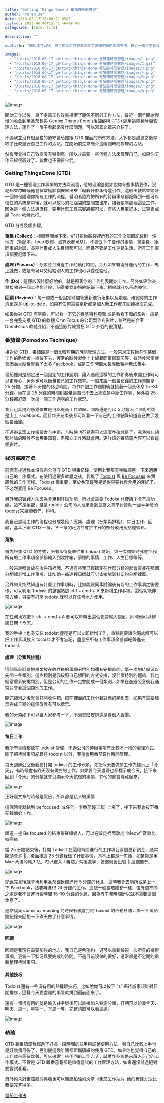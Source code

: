```yaml
---
title: "Getting Things Done + 番茄鐘時間管理"
author: "Yuren Ju"
date: 2018-06-17T16:00:21.850Z
lastmod: 2023-06-06T13:41:46+08:00
categories: [tech, life]

description: ""

subtitle: "開始工作以後，為了提高工作效率探索了幾個不同的工作方法，最近一兩年開始慢慢的收斂到用番茄鐘與 Getting Things Done (後面都稱 GTD) 混用這兩種時間管理方法，運作了一陣子看起來沒什麼問題，可以寫篇文章來介紹了。"

images:
  - "/posts/2018-06-17_getting-things-done-番茄鐘時間管理/images/1.png"
  - "/posts/2018-06-17_getting-things-done-番茄鐘時間管理/images/2.gif"
  - "/posts/2018-06-17_getting-things-done-番茄鐘時間管理/images/3.png"
  - "/posts/2018-06-17_getting-things-done-番茄鐘時間管理/images/4.png"
  - "/posts/2018-06-17_getting-things-done-番茄鐘時間管理/images/5.png"
  - "/posts/2018-06-17_getting-things-done-番茄鐘時間管理/images/6.png"
  - "/posts/2018-06-17_getting-things-done-番茄鐘時間管理/images/7.png"
  - "/posts/2018-06-17_getting-things-done-番茄鐘時間管理/images/8.png"
---
```


![image](/posts/2018-06-17_getting-things-done-番茄鐘時間管理/images/1.png#layoutTextWidth)

開始工作以後，為了提高工作效率探索了幾個不同的工作方法，最近一兩年開始慢慢的收斂到用番茄鐘與 Getting Things Done (後面都稱 GTD) 混用這兩種時間管理方法，運作了一陣子看起來沒什麼問題，可以寫篇文章來介紹了。

不過我並沒有很嚴格的遵守番茄鐘跟 GTD 裡面的所有方法，大多都是試過之後擷取了比較適合自己工作的方法。在開始前先來簡介這兩個時間管理的方法。

然後我覺得自己效率沒有特別高，所以才需要一些流程方法來管理自己，如果你工作已經很高效了，其實也不需要它們。

### Getting Things Done (GTD)

GTD 是一種管理工作事項的方法與流程，他的理論是假如說你有些事情要作，沒記起來的時候他會經常從腦袋裡冒出來「啊我什麼事情還沒作」這個出發點來設計一個如何處理你所有工作的流程，發明者認為把所有的待辦事項都記錄到一個可以信任的系統當中後，就可以放心的把腦袋的空間空出來，接著依序處理這些工作。因為是一個方法與流程，要用什麼工具來實踐都可以，有些人用筆記本、試算表或是 Todo 軟體也行。

GTD 分成幾個步驟。

**蒐集 (Collect)**：找個時間坐下來，好好把你腦袋裡所有的工作全部都記錄到一個地方（筆記本、todo 軟體、試算表都可以），不管是下午要作的事情、繳電費、跟同事的討論、長期計畫或人生目標都可以，而且不管是工作還是生活，所有工作事項都要記錄下來。

**處理 (Process)**：分類並且排程工作的執行時間，另外如果有兩分鐘內的工作，馬上就做，或是有可以交給給別人的工作也可以委任給他。

**作 (Do)**：這應該沒什麼好說的，就是照著你的工作列表開始工作。另外如果你突然接收到一個工作的時候，記得要立即把他記錄下來，稍候就可以再處理它。

**回顧 (Review)**：每一週或一個固定時間後重新進行蒐集以及處理，確認你的工作清單還是 up-to-date，如果有任何需要更新或是加入新工作都在回顧裡面完成。

如果你對 GTD 有興趣，可以看一下[它的維基百科頁面](https://zh.wikipedia.org/wiki/%E5%B0%BD%E7%AE%A1%E5%8E%BB%E5%81%9A) 或是看看下面的影片。這是一套完整支援 GTD 的軟體 OmniFocus 的公司製作的影片，雖然是結合著 OmniFocus 軟體介紹，不過這影片確實把 GTD 介紹的很清楚。

### 番茄鐘 (Pomodoro Technique)

相對於 GTD，番茄鐘是一個比較短期的時間管理方式。一般來說工程師在作某個工作的時候會一直做下去，疲憊的時候就會上上網跟同事聊聊天等，有時候常常就會因為太厭世就看了太多 Facebook，或是工作時間太長導致精神無法集中。

番茄鐘則是制定出一個固定的工作週期，讓人適應這樣的工作節奏後來讓工作時可以更專心，另外也可以衡量自己的工作效率。一般來說一個番茄鐘的工作週期是 25 分鐘，接著 5 分鐘的休息時間。每作四個工作週期後就接著一個長休息 15 -30 分鐘。而在這 25 分鐘的時間則盡量讓自己不去上網或是中斷工作等，另外每 25 分鐘都紀錄一次這一個工作週期的工作狀況。

我自己試用的感覺確實是可以提高工作效率，同時還是可以 5 分鐘去上個廁所或是上上 Facebook。而且每天結束後都可以看一下自己的工作紀錄知道自己做了幾個番茄鐘。

不過辦公室工作經常會有中斷，有時候也不見得可以這麼準確就是了，我通常在頻繁討論的時候不會用番茄鐘，但獨立工作時就會用。更詳細的番茄鐘內容可以看這個影片。

### 我的實踐方法

前面有提過我並沒有完全遵守 GTD 與番茄鐘，使用上我都有稍微調整一下來適應自己的工作模式。在使用過很多軟體之後，我挑了 [Todoist](https://todoist.com/) 與 [Be Focused](https://xwavesoft.com/be-focused-pro-for-iphone-ipad-mac-os-x.html) 來實踐我的工作流程。Todoist 很重要，至於番茄鐘我是覺得只要找套合用的就好了，不必然要用 Be Focused。

另外我的實踐方法因為會用到評論功能，所以會需要 Todoist 付費版才會有這功能。這不是業配，但是 todoist 公司的人如果看到這篇文章不如贊助一些半年份的 todoist 來給讀者們，科科。

我自己處理工作的流程也分成幾段：蒐集、處理（分類與排程）、每日工作、回顧，基本上跟 GTD 一樣，不一樣的地方只有把工作的部分改用番茄鐘管理。

#### 蒐集

首先根據 GTD 的方式，所有事情從收件箱 (inbox) 開始。第一次開始時我會把我所有的工作事項全部都輸入到收件箱，家裡的事情、工作、人生目標等等。

一般來說都會放在收件箱裡面，不過有些我已經確定在什麼分類的就會直接在那個分類裡新增工作事項，比如說一些遠程目標就可以直接放到特定的分類裡面。

另外如果突然知道有什麼工作事項時，比如說跟同事討論後有新的工作事項之後要作，可以利用 Todoist 的鍵盤熱鍵 ctrl + cmd + A 來新增工作事項。這個功能非常方便，只要有打開 todoist 就可以在任何地方使用。

![image](/posts/2018-06-17_getting-things-done-番茄鐘時間管理/images/2.gif#layoutTextWidth)

在任何地方按下 ctrl + cmd + A 都可以呼叫出這個快速輸入視窗，同時他可以辨認日期「今天」

我的手機上也有安裝 todoist 捷徑是可以立即新增工作，重點是要讓你隨處都可以把工作事項放入 todoist 才不會忘記，盡量把所有工作事項全部都紀錄進去 todoist。

#### 處理（分類與排程）

這個階段就是把原本放在收件箱的事項分門別類還有安排時間。第一次的時候可以先開一些類別。這些類別是我按照自己慣用的方式安排，沒什麼特別的邏輯，我也經常重新安排類別。但是公司的工作一定會開成一個類別，如果在進辦公室後我通常只會看這個類別的工作。

開完類別之後就會打開收件箱，把在裡面的工作分到對應的類別去，如果有需要標示完成日期的這個時候有可以標示。

我的分類如下可以讓大家參考一下，不過怎麼安排還是看個人習慣。

![image](/posts/2018-06-17_getting-things-done-番茄鐘時間管理/images/3.png#layoutTextWidth)

#### 每日工作

我所有事情都放在 todoist 管理，不過公司的待辦事項有比較不一樣的處理方式，除了把待辦事項紀錄在 todoist 以外，我還會用番茄鐘作時間管理。

每天到辦公室後我會打開 todoist 的工作分類，先把今天要做的工作先標示上「今天」，有時候會有昨天沒有做完的工作，如果要今天處理也都標示成今天。接下來回到「今天」的分類就會只顯示今天該做的事情，其他的都會隱藏起來。

![image](/posts/2018-06-17_getting-things-done-番茄鐘時間管理/images/4.png#layoutTextWidth)

正好寫文章的時候是假日，所以都是私人的事情

這個時候就輪到 be focused (或任何一套番茄鐘工具) 上場了，接下來我會按下番茄鐘開始工作。

![image](/posts/2018-06-17_getting-things-done-番茄鐘時間管理/images/5.png#layoutTextWidth)

順道一提 Be focused 的結束鈴聲頗嚇人，可以在設定裡面改成 “Meow” 音效比較療癒

當 25 分鐘結束後，打開 Todoist 在這段時間進行的工作項目寫個更新訊息，通常開頭會是 🍅，後面接這 25 分鐘我做了什麼事情，基本上都是一句話，如果你是用 Mac 內建的輸入法，可以鍵入「番茄」然後選字，裡面就會出現 🍅 這個圖示。

![image](/posts/2018-06-17_getting-things-done-番茄鐘時間管理/images/6.png#layoutTextWidth)

紀錄完畢後就會再利用番茄鐘軟體進行 5 分鐘的休息，這時我會去廁所或是上一下 Facebook，接著再進行 25 分鐘的工作。這跟一般番茄鐘都一樣，但有個不同之處是我不會進行長時間 15–30 分鐘的休息，因為有午餐時間所以就不需要這個休息了。

通常隔天 stand-up meeting 的時候我就會打開 todoist 的活動日誌，看一下番茄鐘紀錄來回想一下昨天做了什麼事情。

![image](/posts/2018-06-17_getting-things-done-番茄鐘時間管理/images/7.png#layoutTextWidth)

#### 回顧

回顧是我現在需要加強的地方，我自己是希望約一週可以重新檢視一次所有的待辦事項，更新一下狀況與要完成的時間。不過目前沒做的很好，通常都是不定期的重新整理待辦事項。

#### 其他技巧

Todoist 還有一些滿有用的熱鍵跟技巧，比如說你可以按下 “s” 把待辦事項針對日期排序，這樣今天要處理的事情就排到最前面來了。

還有一個很有用的就是輸入井字號後可以直接加入特定分類，日期可以辨識今天、明天、周一、星期一、下周一等，[完整清單可以看這邊](https://support.todoist.com/hc/zh-tw/articles/205325931-Dates-and-Times)。

![image](/posts/2018-06-17_getting-things-done-番茄鐘時間管理/images/8.png#layoutTextWidth)

### 結論

GTD 跟番茄鐘我經過了好長一段時間的試用與調整使用方法，到自己比較上手也是好幾個月後了，更別提這幾年間都斷斷續續的使用 GTD。如果你也覺得自己的工作效率需要改善，可以探索一些不同的工作方式，試著作些調整來融入自己的工作模式。不管是 GTD 跟番茄鐘都是值得嘗試的工作管理方法，如果還沒試過絕對要嘗試看看。

另外如果對番茄鐘有興趣也可以閱讀柏強的文章《番茄工作法》，他的實踐方法比我要完整得多。

[番茄工作法](https://words.bobchao.net/%E7%95%AA%E8%8C%84%E5%B7%A5%E4%BD%9C%E6%B3%95-fd35fd03adb0)
